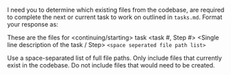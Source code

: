 I need you to determine which existing files from the codebase, are required to complete the next or current task to work on outlined in `tasks.md`. Format your response as: 

These are the files for <continuing/starting> task <task #, Step #>
<Single line description of the task / Step>
``<space seperated file path list>`` 

Use a space-separated list of full file paths. Only include files that currently exist in the codebase. Do not include files that would need to be created.